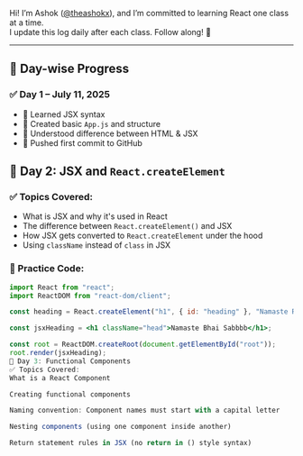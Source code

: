 Hi! I’m Ashok ([@theashokx](https://github.com/theashokx)), and I’m committed to learning React one class at a time.  
I update this log daily after each class. Follow along! 🌱

---

## 📅 Day-wise Progress

### ✅ Day 1 – July 11, 2025

- 🔸 Learned JSX syntax
- 🔸 Created basic `App.js` and structure
- 🔸 Understood difference between HTML & JSX
- 🔸 Pushed first commit to GitHub
<!-- git add README.md
git commit -m "Added custom README with learning journey details"
git push -->

## 📅 Day 2: JSX and `React.createElement`

### ✅ Topics Covered:

- What is JSX and why it's used in React
- The difference between `React.createElement()` and JSX
- How JSX gets converted to `React.createElement` under the hood
- Using `className` instead of `class` in JSX

### 🧪 Practice Code:

```jsx
import React from "react";
import ReactDOM from "react-dom/client";

const heading = React.createElement("h1", { id: "heading" }, "Namaste React");

const jsxHeading = <h1 className="head">Namaste Bhai Sabbbb</h1>;

const root = ReactDOM.createRoot(document.getElementById("root"));
root.render(jsxHeading);
📅 Day 3: Functional Components
✅ Topics Covered:
What is a React Component

Creating functional components

Naming convention: Component names must start with a capital letter

Nesting components (using one component inside another)

Return statement rules in JSX (no return in () style syntax)
```
